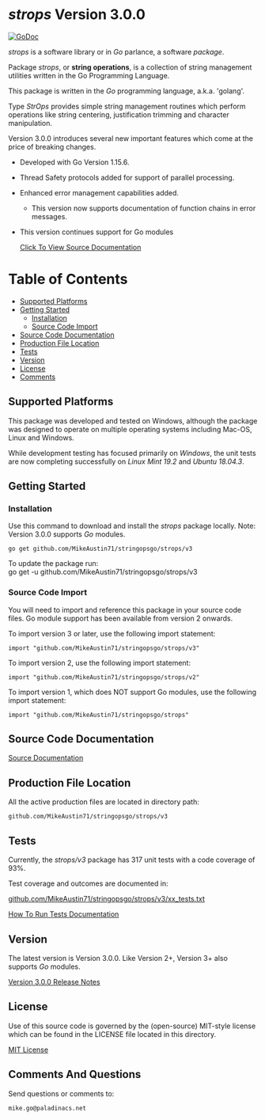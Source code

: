 # *strops* Version 3.0.0

[![GoDoc](https://godoc.org/github.com/MikeAustin71/stringopsgo/strops/v3?status.svg)](https://godoc.org/github.com/MikeAustin71/stringopsgo/strops/v3)

*strops* is a software library or in *Go* parlance, a software *package*.

Package *strops*, or **string operations**, is a collection of string
management utilities written in the Go Programming Language. 

This package is written in the *Go* programming language, a.k.a. 'golang'.

Type *StrOps* provides simple string management routines which perform operations
like string centering, justification trimming and character manipulation.

Version 3.0.0 introduces several new important features which come at the price
of breaking changes. 

- Developed with Go Version 1.15.6.
- Thread Safety protocols added for support of parallel processing.
- Enhanced error management capabilities added. 
  - This version now supports documentation of function chains in error messages.

- This version continues support for Go modules

  [Click To View Source Documentation](http://godoc.org/github.com/MikeAustin71/stringopsgo/strops/v3)    

# Table of Contents
+ [Supported Platforms](#supported-platforms)
+ [Getting Started](#getting-started)
    - [Installation](#installation)
    - [Source Code Import](#source-code-import)
+ [Source Code Documentation](#source-code-documentation)
+ [Production File Location](#production-file-location)
+ [Tests](#tests)
+ [Version](#version)
+ [License](#license)
+ [Comments](#comments-and-questions) 

## Supported Platforms
This package was developed and tested on Windows, although the package
was designed to operate on multiple operating systems including 
Mac-OS, Linux and Windows.

While development testing has focused primarily on *Windows*, the unit
tests are now completing successfully on *Linux Mint 19.2* and *Ubuntu 18.04.3*.


## Getting Started

### Installation
Use this command to download and install the *strops* package
locally. Note: Version 3.0.0 supports *Go* modules.

    go get github.com/MikeAustin71/stringopsgo/strops/v3

To update the package run:    
    go get -u github.com/MikeAustin71/stringopsgo/strops/v3


### Source Code Import        
You will need to import and reference this package in your source code
files. Go module support has been available from version 2 onwards.

To import version 3 or later, use the following import statement:

    import "github.com/MikeAustin71/stringopsgo/strops/v3"  

To import version 2, use the following import statement:

    import "github.com/MikeAustin71/stringopsgo/strops/v2"

To import version 1, which does NOT support Go modules, use the following
import statement:

    import "github.com/MikeAustin71/stringopsgo/strops"

## Source Code Documentation

[Source Documentation](http://godoc.org/github.com/MikeAustin71/stringopsgo/strops/v3)    


## Production File Location
All the active production files are located in directory path:

    github.com/MikeAustin71/stringopsgo/strops/v3

## Tests
Currently, the *strops/v3* package has 317 unit tests with a code coverage
of 93%. 

Test coverage and outcomes are documented in:

[github.com/MikeAustin71/stringopsgo/strops/v3/xx_tests.txt](./strops/v3/xx_tests.txt)

[How To Run Tests Documentation](./strops/v3/wt_HowToRunTests.md)

## Version
The latest version is Version 3.0.0. Like Version 2+, Version 3+ also
supports *Go* modules. 

[Version 3.0.0 Release Notes](./strops/v3/releasenotes.md)

## License

Use of this source code is governed by the (open-source)
MIT-style license which can be found in the LICENSE file
located in this directory.

[MIT License](./LICENSE)

## Comments And Questions

Send questions or comments to:

    mike.go@paladinacs.net



